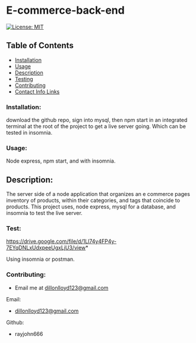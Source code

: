 # E-commerce-back-end

  [![License: MIT](https://img.shields.io/badge/License-MIT-yellow.svg)](https://opensource.org/licenses/MIT)


  ## Table of Contents 
  - [Installation](#installation)
  - [Usage](#usage)
  - [Description](#description)
  - [Testing](#testing)
  - [Contributing](#contributing)
  - [Contact Info Links](#Contact-Info-Links)


### Installation:

download the github repo, sign into mysql, then npm start in an integrated terminal at the root of the project to get a live server going. Which can be tested in insomnia.




### Usage:

Node express, npm start, and with insomnia.





## Description:

 The server side of a node application that organizes an e commerce pages inventory of products, within their categories, and tags that coincide to products. This project uses, node express, mysql for a database, and insomnia to test the live server.




### Test:



https://drive.google.com/file/d/1Ll74y4FP4y-7EYqDNLxUdxpeeUgxLjU3/view* 

Using insomnia or postman.


### Contributing:



* Email me at dillonlloyd123@gmail.com

Email: 



* dillonlloyd123@gmail.com

Github: 



* rayjohn666

